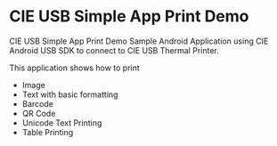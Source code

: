 # CIE USB Simple App Print Demo
CIE USB Simple App Print Demo
Sample Android Application using CIE Android USB SDK to connect to CIE USB Thermal Printer.

This application shows how to print
* Image
* Text with basic formatting
* Barcode
* QR Code
* Unicode Text Printing
* Table Printing
